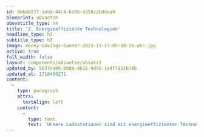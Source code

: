 ```yaml
---
id: 06b48237-1eb9-44c4-ba9b-d358c2bddaa9
blueprint: absaetze
abovetitle_type: h4
title: '2. Energieeffiziente Technologien'
headline_type: h3
subtitle_type: h3
image: money-savings-banner-2023-11-27-05-18-26-utc.jpg
active: true
full_width: false
layout: components/absaetze/absatz1
updated_by: 5637ed09-bb88-4616-9d5b-1e4f7652b74b
updated_at: 1710480271
content:
  -
    type: paragraph
    attrs:
      textAlign: left
    content:
      -
        type: text
        text: 'Unsere Ladestationen sind mit energieeffizienten Technologien ausgestattet, die den Energieverbrauch optimieren. Dadurch tragen sie nicht nur zur Reduzierung der Betriebskosten bei, sondern minimieren auch den ökologischen Fußabdruck.'
---
```


